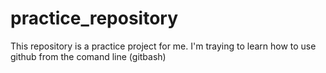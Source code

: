 # practice_repository

This repository is a practice project for me.
I'm traying to learn how to use github from the comand line (gitbash)
